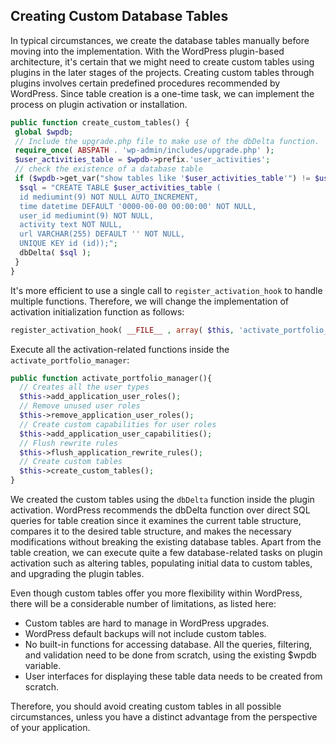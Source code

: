 ## Creating Custom Database Tables
In typical circumstances, we create the database tables manually before moving
into the implementation. With the WordPress plugin-based architecture, it's certain
that we might need to create custom tables using plugins in the later stages of
the projects. Creating custom tables through plugins involves certain predefined
procedures recommended by WordPress. Since table creation is a one-time task,
we can implement the process on plugin activation or installation.
```php
public function create_custom_tables() {
 global $wpdb;
 // Include the upgrade.php file to make use of the dbDelta function.
 require_once( ABSPATH . 'wp-admin/includes/upgrade.php' );
 $user_activities_table = $wpdb->prefix.'user_activities';
 // check the existence of a database table
 if ($wpdb->get_var("show tables like '$user_activities_table'") != $user_activities_table) {
  $sql = "CREATE TABLE $user_activities_table (
  id mediumint(9) NOT NULL AUTO_INCREMENT,
  time datetime DEFAULT '0000-00-00 00:00:00' NOT NULL,
  user_id mediumint(9) NOT NULL,
  activity text NOT NULL,
  url VARCHAR(255) DEFAULT '' NOT NULL,
  UNIQUE KEY id (id));";
  dbDelta( $sql );
 }
}
```
It's more efficient to use a
single call to `register_activation_hook` to handle multiple functions. Therefore,
we will change the implementation of activation initialization function as follows:
```php
register_activation_hook( __FILE__ , array( $this, 'activate_portfolio_manager' ) );
```
Execute all the activation-related functions inside the `activate_portfolio_manager`:
```php
public function activate_portfolio_manager(){
  // Creates all the user types
  $this->add_application_user_roles();
  // Remove unused user roles
  $this->remove_application_user_roles();
  // Create custom capabilities for user roles
  $this->add_application_user_capabilities();
  // Flush rewrite rules
  $this->flush_application_rewrite_rules();
  // Create custom tables
  $this->create_custom_tables();
}
```
We created the custom tables using the `dbDelta` function inside the plugin
activation. WordPress recommends the dbDelta function over direct SQL queries
for table creation since it examines the current table structure, compares it to the
desired table structure, and makes the necessary modifications without breaking
the existing database tables. Apart from the table creation, we can execute quite a
few database-related tasks on plugin activation such as altering tables, populating
initial data to custom tables, and upgrading the plugin tables.

Even though custom
tables offer you more flexibility within WordPress, there will be a considerable number
of limitations, as listed here:
- Custom tables are hard to manage in WordPress upgrades.
- WordPress default backups will not include custom tables.
- No built-in functions for accessing database. All the queries,
filtering, and validation need to be done from scratch, using the
existing $wpdb variable.
- User interfaces for displaying these table data needs to be created
from scratch.

Therefore, you should avoid creating custom tables in all possible circumstances,
unless you have a distinct advantage from the perspective of your application.
